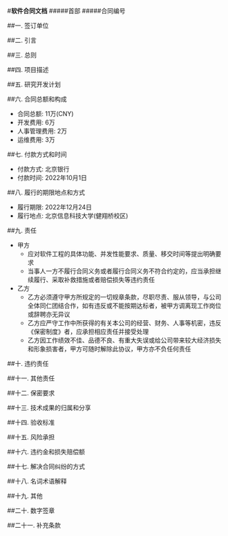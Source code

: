 #**软件合同文档**
#####首部
#####合同编号

##一. 签订单位

##二. 引言

##三. 总则

##四. 项目描述

##五. 研究开发计划

##六. 合同总额和构成
* 合同总额: 11万(CNY) 
* 开发费用: 6万
* 人事管理费用: 2万
* 运维费用: 3万

##七. 付款方式和时间
* 付款方式: 北京银行 
* 付款时间: 2022年10月1日

##八. 履行的期限地点和方式
* 履行期限: 2022年12月24日
* 履行地点: 北京信息科技大学(健翔桥校区)

##九. 责任
* 甲方
    * 应对软件工程的具体功能、并发性能要求、质量、移交时间等提出明确要求
    * 当事人一方不履行合同义务或者履行合同义务不符合约定的，应当承担继续履行、采取补救措施或者赔偿损失等违约责任
* 乙方
    * 乙方必须遵守甲方所规定的一切规章条款，尽职尽责、服从领导，与公司全体同仁团结合作，如有违反或不能按期达标者，被甲方调离现工作岗位或辞聘亦无异议
    * 乙方应严守工作中所获得的有关本公司的经营、财务、人事等机密，违反《保密制度》者，应承担相应责任并接受处理
    * 乙方因工作绩效不佳、品德不良、有重大失误或给公司带来较大经济损失和形象损害者，甲方可随时解除此协议，甲方亦不负任何责任

##十. 违约责任

##十一. 其他责任

##十二. 保密要求

##十三. 技术成果的归属和分享

##十四. 验收标准

##十五. 风险承担

##十六. 违约金和损失赔偿额

##十七. 解决合同纠纷的方式

##十八. 名词术语解释

##十九. 其他

##二十. 数字签章

##二十一. 补充条款
